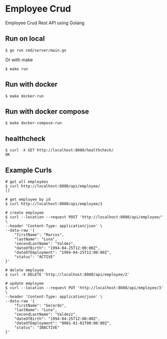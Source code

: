 # Employee Crud

Employee Crud Rest API using Golang

## Run on local
```
$ go run cmd/server/main.go
```

Or with make
```
$ make run
```

## Run with docker 
```
$ make docker-run
```

## Run with docker compose
```
$ make docker-compose-run
```

## healthcheck
```
$ curl -X GET http://localhost:8080/healthcheck/
OK
```

## Example Curls
```
# get all employees
$ curl http://localhost:8080/api/employee/
[]

# get employee by id
$ curl http://localhost:8080/api/employee/1 

# create employee
$ curl --location --request POST 'http://localhost:8080/api/employee/' \
--header 'Content-Type: application/json' \
--data-raw '{
    "firstName": "Marcos",
    "lastName": "Luna",
    "secondLastName": "Valdez",
    "dateOfBirth": "1994-04-25T12:00:00Z",
    "dateOfEmployment": "1994-04-25T12:00:00Z",
    "status": "ACTIVE"
}'

# delete employee
$ curl -X DELETE 'http://localhost:8080/api/employee/2'

# update employee
$ curl --location --request PUT 'http://localhost:8080/api/employee/3' \
--header 'Content-Type: application/json' \
--data-raw '{
    "firstName": "Gerardo",
    "lastName": "Luna",
    "secondLastName": "Valdezz",
    "dateOfBirth": "1994-04-25T12:00:00Z",
    "dateOfEmployment": "0001-01-01T00:00:00Z",
    "status": "INACTIVE"
}'
```
